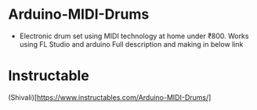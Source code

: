 # Arduino-MIDI-Drums
* Electronic drum set using MIDI technology at home under ₹800.
Works using FL Studio and arduino
Full description and making in below link

# Instructable
(Shivali)[https://www.instructables.com/Arduino-MIDI-Drums/]

